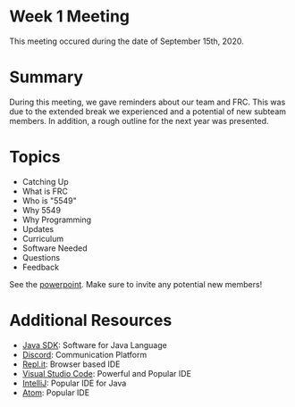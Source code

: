 # Week 1 Meeting
This meeting occured during the date of September 15th, 2020.

# Summary
During this meeting, we gave reminders about our team and FRC. This was due to the extended break we experienced and a potential of new subteam members. In addition, a rough outline for the next year was presented.

# Topics
- Catching Up
- What is FRC
- Who is "5549"
- Why 5549
- Why Programming
- Updates
- Curriculum
- Software Needed
- Questions
- Feedback

See the [powerpoint](Week1-Presentation.pdf). Make sure to invite any potential new members!

# Additional Resources
- [Java SDK](https://www.oracle.com/java/technologies/javase-downloads.html): Software for Java Language
- [Discord](https://discord.com/): Communication Platform
- [Repl.it](https://repl.it/): Browser based IDE 
- [Visual Studio Code](https://code.visualstudio.com/): Powerful and Popular IDE
- [IntelliJ](https://www.jetbrains.com/idea/): Popular IDE for Java
- [Atom](https://atom.io/): Popular IDE
